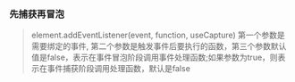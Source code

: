 ### 先捕获再冒泡
> element.addEventListener(event, function, useCapture)
第一个参数是需要绑定的事件, 第二个参数是触发事件后要执行的函数，第三个参数默认值是false，表示在事件冒泡阶段调用事件处理函数;如果参数为true，则表示在事件捕获阶段调用处理函数，默认是false

